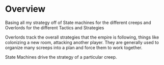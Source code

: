 # Overview

Basing all my strategy off of State machines for the different creeps and Overlords for the different Tactics and Strategies

Overlords track the overall strategies that the empire is following, things like colonizing a new room, attacking another player.  They are generally used to organize many screeps into a plan and force them to work together.

State Machines drive the strategy of a particular creep.

